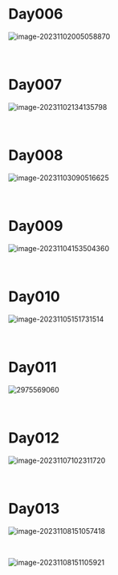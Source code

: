 # Day006

![image-20231102005058870](./assets/image-20231102005058870.png)

&nbsp;

# Day007

![image-20231102134135798](./assets/image-20231102134135798.png)

&nbsp;

# Day008

![image-20231103090516625](./assets/image-20231103090516625.png)

&nbsp;

# Day009

![image-20231104153504360](./assets/image-20231104153504360.png)

&nbsp;

# Day010

![image-20231105151731514](./assets/image-20231105151731514.png)

&nbsp;

# Day011

![2975569060](./assets/2975569060.png)

&nbsp;

# Day012

![image-20231107102311720](./assets/image-20231107102311720.png)

&nbsp;

# Day013

![image-20231108151057418](./assets/image-20231108151057418.png)

&nbsp;

![image-20231108151105921](./assets/image-20231108151105921.png)
